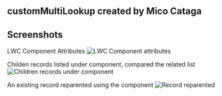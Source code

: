 ## customMultiLookup created by Mico Cataga

## Screenshots

LWC Component Attributes
![LWC Component attributes](images/EditPageView.png)

Childen records listed under component, compared the related list
![Children records under component](images/RelatedListComparison.png)

An existing record reparented using the component
![Record reparented](images/ReparentRecord.png)
